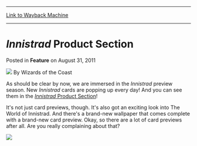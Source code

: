 
---
[Link to Wayback Machine](https://web.archive.org/web/20221004001836/https://magic.wizards.com/en/articles/archive/feature/innistrad-product-section-2011-08-31)

[_metadata_:author]:- "Wizards of the Coast"
[_metadata_:description]:- "As should be clear by now, we are immersed in the Innistrad preview season. New Innistrad cards are popping up every day! And you can see them in the Innistrad Product Section!It's not just card previews, though. It's also got an exciting look into The World of Innistrad. And there's a brand-new wallpaper that comes complete with a brand-new card preview. Okay, so there are a"
[_metadata_:generator]:- "Drupal 7 (http://drupal.org)"
[_metadata_:publish_date]:- "2011-08-31"
[_metadata_:title]:- "Innistrad Product Section"
[_metadata_:wayback_capture_timestamp]:- "2022-10-04 00:18:36+00:00"
[_metadata_:wayback_raw_url]:- "https://web.archive.org/web/20221004001836id_/https://magic.wizards.com/en/articles/archive/feature/innistrad-product-section-2011-08-31"
[_metadata_:wayback_url]:- "https://magic.wizards.com/en/articles/archive/feature/innistrad-product-section-2011-08-31"
---


*Innistrad* Product Section
===========================



 Posted in **Feature**
 on August 31, 2011 






![](https://media.magic.wizards.com/styles/auth_small/public/images/person/wizards_author.jpg)
By Wizards of the Coast











As should be clear by now, we are immersed in the *Innistrad* preview season. New *Innistrad* cards are popping up every day! And you can see them in the [*Innistrad* Product Section](http://archive.wizards.com/magic/tcg/products.aspx?x=mtg/tcg/products/innistrad)!

It's not just card previews, though. It's also got an exciting look into The World of Innistrad. And there's a brand-new wallpaper that comes complete with a brand-new card preview. Okay, so there are a lot of card previews after all. Are you really complaining about that?

[![](https://media.magic.wizards.com/image_legacy_migration/images/magic/daily/features/feature158a_site.jpg)](http://archive.wizards.com/magic/tcg/products.aspx?x=mtg/tcg/products/innistrad)  






